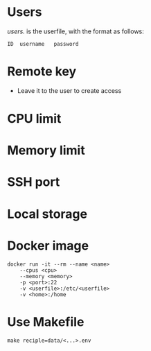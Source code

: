 # Users

*users.<group>* is the userfile, with the format as follows:

```
ID  username   password
```

# Remote key

- Leave it to the user to create access

# CPU limit

# Memory limit

# SSH port

# Local storage

# Docker image

```
docker run -it --rm --name <name>
    --cpus <cpu>
    --memory <memory>
    -p <port>:22
    -v <userfile>:/etc/<userfile>
    -v <home>:/home
```

# Use Makefile

```
make reciple=data/<...>.env
```

